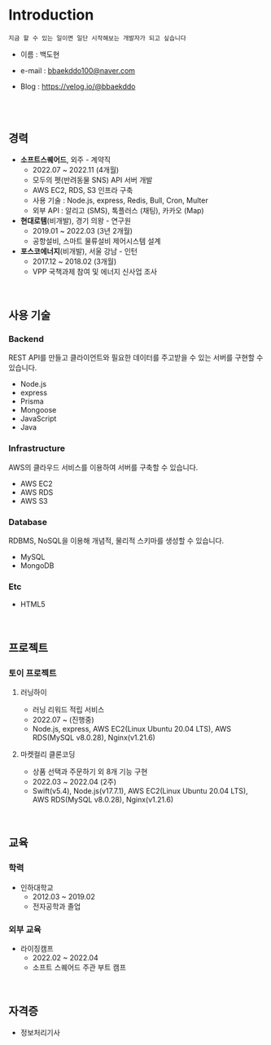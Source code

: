 # Introduction

    지금 할 수 있는 일이면 일단 시작해보는 개발자가 되고 싶습니다

- 이름 : 백도현

- e-mail : bbaekddo100@naver.com

- Blog : https://velog.io/@bbaekddo

<br>
<br>

## 경력
- **소프트스퀘어드**, 외주 - 계약직
    - 2022.07 ~ 2022.11 (4개월)
    - 모두의 펫(반려동물 SNS) API 서버 개발
    - AWS EC2, RDS, S3 인프라 구축
    - 사용 기술 : Node.js, express, Redis, Bull, Cron, Multer
    - 외부 API : 알리고 (SMS), 톡플러스 (채팅), 카카오 (Map)
- **현대로템**(비개발), 경기 의왕 - 연구원
    - 2019.01 ~ 2022.03 (3년 2개월)
    - 공항설비, 스마트 물류설비 제어시스템 설계
- **포스코에너지**(비개발), 서울 강남 - 인턴
    - 2017.12 ~ 2018.02 (3개월)
    - VPP 국책과제 참여 및 에너지 신사업 조사

<br>

## 사용 기술
### Backend
REST API를 만들고 클라이언트와 필요한 데이터를 주고받을 수 있는 서버를 구현할 수 있습니다.
- Node.js
- express
- Prisma
- Mongoose
- JavaScript
- Java

### Infrastructure
AWS의 클라우드 서비스를 이용하여 서버를 구축할 수 있습니다.
- AWS EC2
- AWS RDS
- AWS S3

### Database
RDBMS, NoSQL을 이용해 개념적, 물리적 스키마를 생성할 수 있습니다.
- MySQL
- MongoDB

### Etc
- HTML5

<br>

## 프로젝트
### 토이 프로젝트
1. 러닝하이
    - 러닝 리워드 적립 서비스
    - 2022.07 ~ (진행중)
    - Node.js, express, AWS EC2(Linux Ubuntu 20.04 LTS), AWS RDS(MySQL v8.0.28), Nginx(v1.21.6)

2. 마켓컬리 클론코딩
    - 상품 선택과 주문하기 외 8개 기능 구현
    - 2022.03 ~ 2022.04 (2주)
    - Swift(v5.4), Node.js(v17.7.1), AWS EC2(Linux Ubuntu 20.04 LTS), AWS RDS(MySQL v8.0.28), Nginx(v1.21.6)

<br>

## 교육
### 학력
- 인하대학교
    - 2012.03 ~ 2019.02
    - 전자공학과 졸업
### 외부 교육
- 라이징캠프
    - 2022.02 ~ 2022.04
    - 소프트 스퀘어드 주관 부트 캠프

<br>

## 자격증
- 정보처리기사
